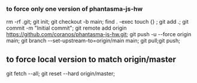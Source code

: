 ### to force only one version of phantasma-js-hw

  rm -rf .git;
  git init;
  git checkout -b main;
  find . -exec touch {} \;
  git add .;
  git commit -m "Initial commit";
  git remote add origin https://github.com/coranos/phantasma-js-hw.git;
  git push -u --force origin main;
  git branch --set-upstream-to=origin/main main;
  git pull;git push;

## to force local version to match origin/master

  git fetch --all;
  git reset --hard origin/master;
